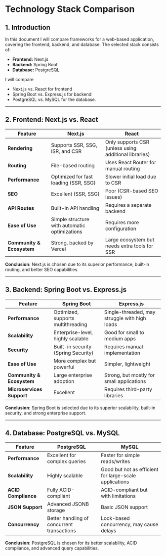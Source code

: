 # Technology Stack Comparison

## 1. Introduction
In this document I will compare frameworks for a web-based application, covering the frontend, backend, and database. The selected stack consists of:
- **Frontend:** Next.js
- **Backend:** Spring Boot
- **Database:** PostgreSQL

I will compare 
- Next.js vs. React for frontend
- Spring Boot vs. Express.js for backend
- PostgreSQL vs. MySQL for the database.

---

## 2. Frontend: Next.js vs. React
| Feature              | Next.js | React |
|----------------------|--------|-------|
| **Rendering**       | Supports SSR, SSG, ISR, and CSR | Only supports CSR (unless using additional libraries) |
| **Routing**        | File-based routing | Uses React Router for manual routing |
| **Performance**    | Optimized for fast loading (SSR, SSG) | Slower initial load due to CSR |
| **SEO**           | Excellent (SSR, SSG) | Poor (CSR-based SEO issues) |
| **API Routes**    | Built-in API handling | Requires a separate backend |
| **Ease of Use**   | Simple structure with automatic optimizations | Requires more configuration |
| **Community & Ecosystem** | Strong, backed by Vercel | Large ecosystem but needs extra tools for SSR |

**Conclusion:** Next.js is chosen due to its superior performance, built-in routing, and better SEO capabilities.

---

## 3. Backend: Spring Boot vs. Express.js
| Feature              | Spring Boot | Express.js |
|----------------------|-------------|------------|
| **Performance**    | Optimized, supports multithreading | Single-threaded, may struggle with high loads |
| **Scalability**    | Enterprise-level, highly scalable | Good for small to medium apps |
| **Security**       | Built-in security (Spring Security) | Requires manual implementation |
| **Ease of Use**    | More complex but powerful | Simpler, lightweight |
| **Community & Ecosystem** | Large enterprise adoption | Strong, but mostly for small applications |
| **Microservices Support** | Excellent | Requires third-party libraries |

**Conclusion:** Spring Boot is selected due to its superior scalability, built-in security, and strong enterprise support.

---

## 4. Database: PostgreSQL vs. MySQL
| Feature              | PostgreSQL | MySQL |
|----------------------|------------|-------|
| **Performance**    | Excellent for complex queries | Faster for simple reads/writes |
| **Scalability**    | Highly scalable | Good but not as efficient for large-scale applications |
| **ACID Compliance** | Fully ACID-compliant | ACID-compliant but with limitations |
| **JSON Support**   | Advanced JSONB storage | Basic JSON support |
| **Concurrency**    | Better handling of concurrent transactions | Lock-based concurrency, may cause delays |

**Conclusion:** PostgreSQL is chosen for its better scalability, ACID compliance, and advanced query capabilities.